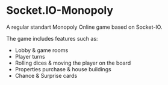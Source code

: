 # Socket.IO-Monopoly

A regular standart Monopoly Online game based on Socket-IO.

The game includes features such as:
- Lobby & game rooms
- Player turns
- Rolling dices & moving the player on the board
- Properties purchase & house buildings
- Chance & Surprise cards
